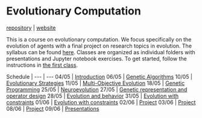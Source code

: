 # Evolutionary Computation

[repository](https://github.com/d9w/evolution/) | [website](https://d9w.github.io/evolution/)

This is a course on evolutionary computation. We focus specifically on the
evolution of agents with a final project on research topics in evolution. The
syllabus can be found [here](syllabus.pdf). Classes are organized as individual
folders with presentations and Jupyter notebook exercises. To get started,
follow the instructions in [the first class](1_introduction).

Schedule | 
--- | ---
04/05 | [Introduction](1_introduction)
06/05 | [Genetic Algorithms](2_ga)
10/05 | [Evolutionary Strategies](5_strategies)
11/05 | [Multi-Objective Evolution](3_moo)
18/05 | [Genetic Programming](4_gp)
25/05 | [Neuroevolution](4_gp)
27/05 | [Genetic representation and operator design](6_ops)
28/05 | [Evolution and behavior](7_behavior)
31/05 | [Evolution with constraints](8_constraints)
01/06 | [Evolution with constraints](8_constraints)
02/06 | [Project](project)
03/06 | [Project](project)
08/06 | [Project](project)
09/06 | [Presentations](project)
